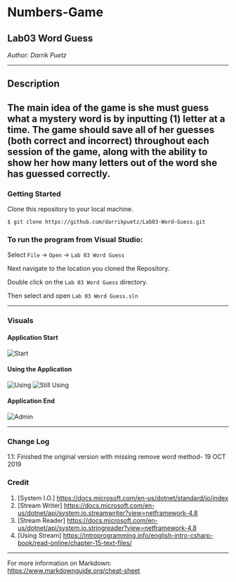 # Numbers-Game


## Lab03 Word Guess

*Author: Darrik Puetz*

----

## Description

The main idea of the game is she must guess what a mystery word is by inputting (1) letter at a time. The game should save all of her guesses (both correct and incorrect) throughout each session of the game, along with the ability to show her how many letters out of the word she has guessed correctly.
---

### Getting Started
Clone this repository to your local machine.

```
$ git clone https://github.com/darrikpuetz/Lab03-Word-Guess.git
```

### To run the program from Visual Studio:
Select ```File``` -> ```Open``` -> ```Lab 03 Word Guess```

Next navigate to the location you cloned the Repository.

Double click on the ```Lab 03 Word Guess``` directory.

Then select and open ```Lab 03 Word Guess.sln```

---


### Visuals

#### Application Start
![Start](https://via.placeholder.com/750x500)
#### Using the Application
![Using](https://via.placeholder.com/750x500)
![Still Using](https://via.placeholder.com/750x500)
#### Application End
![Admin](https://via.placeholder.com/750x500)

---

### Change Log
1.1: Finished the original version with missing remove word method- 19 OCT 2019  

### Credit 
1. [System I.O.] https://docs.microsoft.com/en-us/dotnet/standard/io/index
2. [Stream Writer] https://docs.microsoft.com/en-us/dotnet/api/system.io.streamwriter?view=netframework-4.8
3. [Stream Reader] https://docs.microsoft.com/en-us/dotnet/api/system.io.stringreader?view=netframework-4.8
4. [Using Stream] https://introprogramming.info/english-intro-csharp-book/read-online/chapter-15-text-files/




------------------------------
For more information on Markdown: https://www.markdownguide.org/cheat-sheet